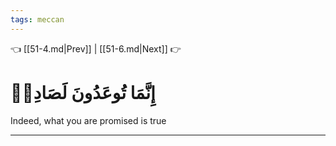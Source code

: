 ```yaml
---
tags: meccan
---
```


👈 [[51-4.md|Prev]] | [[51-6.md|Next]] 👉

# إِنَّمَا تُوعَدُونَ لَصَادِقٞ

Indeed, what you are promised is true

---


